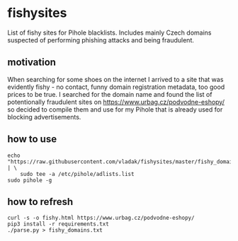 # fishysites

List of fishy sites for Pihole blacklists. Includes mainly Czech domains suspected of performing
phishing attacks and being fraudulent.

## motivation

When searching for some shoes on the internet I arrived to a site that was evidently fishy - no contact,
funny domain registration metadata, too good prices to be true. I searched for the domain name and found
the list of potentionally fraudulent sites on https://www.urbag.cz/podvodne-eshopy/ so decided to compile
them and use for my Pihole that is already used for blocking advertisements.

## how to use

```
echo "https://raw.githubusercontent.com/vladak/fishysites/master/fishy_domains.txt" | \
    sudo tee -a /etc/pihole/adlists.list
sudo pihole -g
```

## how to refresh

```
curl -s -o fishy.html https://www.urbag.cz/podvodne-eshopy/
pip3 install -r requirements.txt
./parse.py > fishy_domains.txt
```
